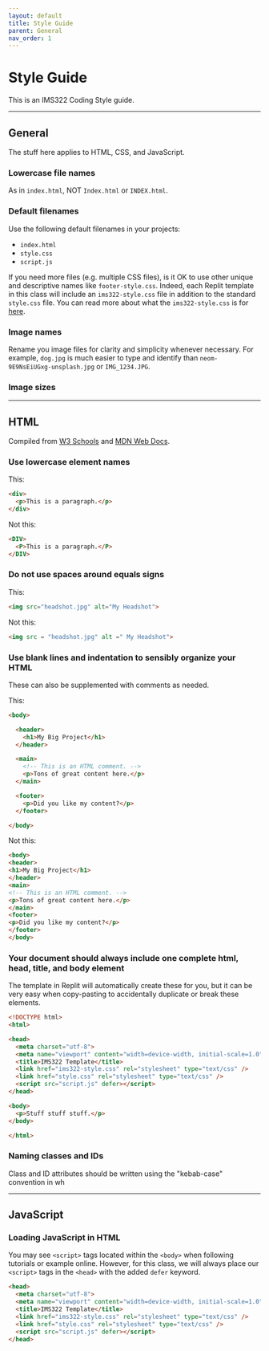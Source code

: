 ```yaml
---
layout: default
title: Style Guide
parent: General
nav_order: 1
---
```


# Style Guide

This is an IMS322 Coding Style guide.

---
## General

The stuff here applies to HTML, CSS, and JavaScript.

### Lowercase file names
As in `index.html`, NOT `Index.html` or `INDEX.html`.

### Default filenames
Use the following default filenames in your projects:
- `index.html`
- `style.css`
- `script.js`

If you need more files (e.g. multiple CSS files), is it OK to use other unique and descriptive names like `footer-style.css`. Indeed, each Replit template in this class will include an `ims322-style.css` file in addition to the standard `style.css` file. You can read more about what the  `ims322-style.css` is for [here](css-framework).

### Image names
Rename you image files for clarity and simplicity whenever necessary. For example, `dog.jpg` is much easier to type and identify than `neom-9E9NsEiUGxg-unsplash.jpg` or `IMG_1234.JPG`.

### Image sizes

---
## HTML
Compiled from [W3 Schools](https://www.w3schools.com/html/html5_syntax.asp) and [MDN Web Docs](https://developer.mozilla.org/en-US/docs/MDN/Writing_guidelines/Writing_style_guide/Code_style_guide/HTML).


### Use lowercase element names

This:
```html
<div>
  <p>This is a paragraph.</p>
</div>
```
Not this:
```html
<DIV>
  <P>This is a paragraph.</P>
</DIV>
```


### Do not use spaces around equals signs
This:
```html
<img src="headshot.jpg" alt="My Headshot">
```
Not this:
```html
<img src = "headshot.jpg" alt =" My Headshot">
```


### Use blank lines and indentation to sensibly organize your HTML
These can also be supplemented with comments as needed.

This:
```html
<body>

  <header>
	<h1>My Big Project</h1>
  </header>

  <main>
	<!-- This is an HTML comment. -->
	<p>Tons of great content here.</p>
  </main>

  <footer>
    <p>Did you like my content?</p>
  </footer>

</body>
```

Not this:
```html
<body>
<header>
<h1>My Big Project</h1>
</header>
<main>
<!-- This is an HTML comment. -->
<p>Tons of great content here.</p>
</main>
<footer>
<p>Did you like my content?</p>
</footer>
</body>
```


### Your document should always include one complete html, head, title, and body element
The template in Replit will automatically create these for you, but it can be very easy when copy-pasting to accidentally duplicate or break these elements.
```html
<!DOCTYPE html>
<html>

<head>
  <meta charset="utf-8">
  <meta name="viewport" content="width=device-width, initial-scale=1.0"">
  <title>IMS322 Template</title>
  <link href="ims322-style.css" rel="stylesheet" type="text/css" />
  <link href="style.css" rel="stylesheet" type="text/css" />
  <script src="script.js" defer></script>
</head>

<body>
  <p>Stuff stuff stuff.</p>
</body>

</html>
```


### Naming classes and IDs
Class and ID attributes should be written using the "kebab-case" convention in wh

---
## JavaScript



### Loading JavaScript in HTML
You may see `<script>` tags located within the `<body>` when following tutorials or example online. However, for this class, we will always place our `<script>` tags in the `<head>` with the added `defer` keyword.
```html
<head>
  <meta charset="utf-8">
  <meta name="viewport" content="width=device-width, initial-scale=1.0"">
  <title>IMS322 Template</title>
  <link href="ims322-style.css" rel="stylesheet" type="text/css" />
  <link href="style.css" rel="stylesheet" type="text/css" />
  <script src="script.js" defer></script>
</head>
```